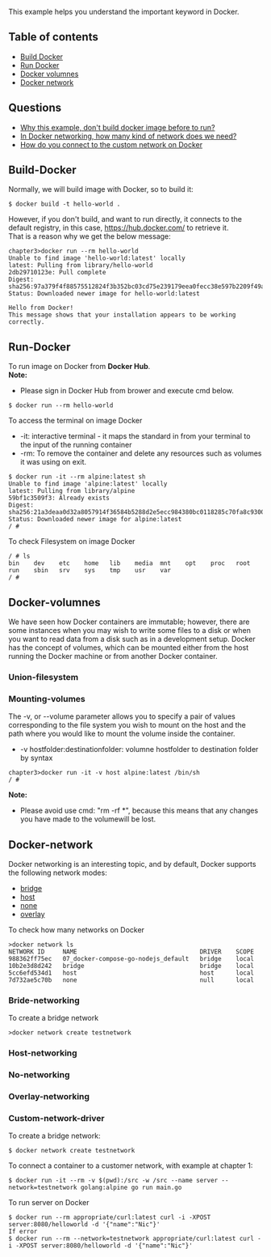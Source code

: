 This example helps you understand the important keyword in Docker.
## Table of contents
* [Build Docker](#Build-Docker) 
* [Run Docker](#Run-Docker) 
* [Docker volumnes](#Docker-volumnes)
* [Docker network](#Docker-network)

## Questions
* [Why this example, don't build docker image before to run?](#Build-web-server) 
* [In Docker networking, how many kind of network does we need?](#Docker-network)
* [How do you connect to the custom network on Docker](#Custom-network-driver)


## Build-Docker
Normally, we will build image with Docker, so to build it:
```
$ docker build -t hello-world .
```
However, if you don't build, and want to run directly, it connects to the default registry, in this case, https://hub.docker.com/ to retrieve it.  
That is a reason why we get the below message:
```
chapter3>docker run --rm hello-world
Unable to find image 'hello-world:latest' locally
latest: Pulling from library/hello-world
2db29710123e: Pull complete
Digest: sha256:97a379f4f88575512824f3b352bc03cd75e239179eea0fecc38e597b2209f49a
Status: Downloaded newer image for hello-world:latest

Hello from Docker!
This message shows that your installation appears to be working correctly.
```

## Run-Docker
To run image on Docker from **Docker Hub**.  
**Note:**  
- Please sign in Docker Hub from brower and execute cmd below.
```
$ docker run --rm hello-world
```
To access the terminal on image Docker
* -it: interactive terminal - it maps the standard in from your terminal to the input of the running container
* -rm: To remove the container and delete any resources such as volumes it was using on exit.
```
$ docker run -it --rm alpine:latest sh
Unable to find image 'alpine:latest' locally
latest: Pulling from library/alpine
59bf1c3509f3: Already exists
Digest: sha256:21a3deaa0d32a8057914f36584b5288d2e5ecc984380bc0118285c70fa8c9300
Status: Downloaded newer image for alpine:latest
/ #
```

To check Filesystem on image Docker
```
/ # ls
bin    dev    etc    home   lib    media  mnt    opt    proc   root   run    sbin   srv    sys    tmp    usr    var
/ #
```
## Docker-volumnes
We have seen how Docker containers are immutable; however, there are some instances when you may wish to write some files to a disk or when you want 
to read data from a disk such as in a development setup. Docker has the concept of volumes, which
can be mounted either from the host running the Docker machine or from another Docker container.  

### Union-filesystem

### Mounting-volumes
The -v, or --volume parameter allows you to specify a pair of values corresponding to the file system you wish to mount on the host and the path where you would like to mount the volume inside the container.
* -v hostfolder:destinationfolder: volumne hostfolder to destination folder by syntax
```
chapter3>docker run -it -v host alpine:latest /bin/sh
/ #
```
**Note:**  
  - Please avoid use cmd: "rm -rf *", because this means that any changes you have made to the volumewill be lost.
 
 ## Docker-network
 Docker networking is an interesting topic, and by default, Docker supports the following network modes:  
 * [bridge](#Bride-networking)
 * [host](#Host-networking)
 * [none](#No-networking)
 * [overlay](#Overlay-networking)

To check how many networks on Docker
```
>docker network ls
NETWORK ID     NAME                                  DRIVER    SCOPE
988362ff75ec   07_docker-compose-go-nodejs_default   bridge    local
10b2e3d8d242   bridge                                bridge    local
5cc6efd534d1   host                                  host      local
7d732ae5c70b   none                                  null      local
```
 
### Bride-networking
 
To create a bridge network
```
>docker network create testnetwork
```
### Host-networking
 
 
### No-networking

### Overlay-networking
 
### Custom-network-driver
To create a bridge network:
```
$ docker network create testnetwork
```
To connect a container to a customer network, with example at chapter 1:
```
$ docker run -it --rm -v $(pwd):/src -w /src --name server --network=testnetwork golang:alpine go run main.go
```
To run server on Docker
```
$ docker run --rm appropriate/curl:latest curl -i -XPOST server:8080/helloworld -d '{"name":"Nic"}'
If error
$ docker run --rm --network=testnetwork appropriate/curl:latest curl -i -XPOST server:8080/helloworld -d '{"name":"Nic"}'
```

 
 
